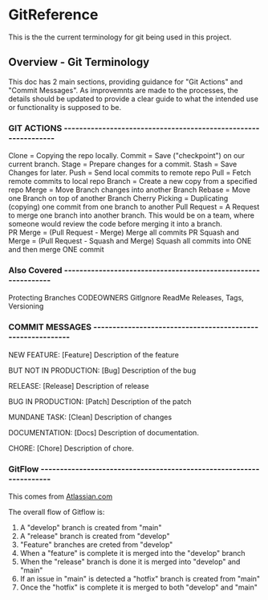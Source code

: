 # GitReference

This is the the current terminology for git being used in this project.  

## Overview - Git Terminology

This doc has 2 main sections, providing guidance for "Git Actions" and 
"Commit Messages".  As improvemnts are made to the processes, the details
should be updated to provide a clear guide to what the intended use or
functionality is supposed to be. 
 
 ### GIT ACTIONS ---------------------------------------------------------------
 
 Clone = Copying the repo locally.
 Commit = Save ("checkpoint") on our current branch.
 Stage = Prepare changes for a commit.
 Stash = Save Changes for later.
 Push = Send local commits to remote repo
 Pull = Fetch remote commits to local repo
 Branch = Create a new copy from a specified repo
 Merge = Move Branch changes into another Branch
 Rebase = Move one Branch on top of another Branch
 Cherry Picking = Duplicating (copying) one commit from one branch to another
 Pull Request = A Request to merge one branch into another branch.  This would 
    be on a team, where someone would review the code before merging it into 
    a branch.  
 PR Merge = (Pull Request - Merge) Merge all commits
 PR Squash and Merge = (Pull Request - Squash and Merge) 
    Squash all commits into ONE and then merge ONE commit
    
 ### Also Covered --------------------------------------------------------------
 Protecting Branches 
 CODEOWNERS
 GitIgnore
 ReadMe
 Releases, Tags, Versioning
 
 ### COMMIT MESSAGES -----------------------------------------------------------
 
 NEW FEATURE:
 [Feature] Description of the feature

 BUT NOT IN PRODUCTION:
 [Bug] Description of the bug

 RELEASE:
 [Release] Description of release

 BUG IN PRODUCTION:
 [Patch] Description of the patch
 
 MUNDANE TASK:
 [Clean] Description of changes
 
 DOCUMENTATION: 
 [Docs] Description of documentation.  
 
 CHORE: 
 [Chore] Description of chore. 

### GitFlow --------------------------------------------------------------------
This comes from [Atlassian.com](https://www.atlassian.com/git/tutorials/comparing-workflows/gitflow-workflow)

The overall flow of Gitflow is: 
1. A "develop" branch is created from "main"
2. A "release" branch is created from "develop"
3. "Feature" branches are creted from "develop"
4. When a "feature" is complete it is merged into the "develop" branch
5. When the "release" branch is done it is merged into "develop" and "main"
6. If an issue in "main" is detected a "hotfix" branch is created from "main"
7. Once the "hotfix" is complete it is merged to both "develop" and "main"
